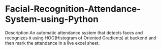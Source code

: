 # Facial-Recognition-Attendance-System-using-Python 

Description
An automatic attendance system that detects faces and
recognizes it using HOG(Histogram of Oriented Gradients) at
backend and then mark the attendance in a live excel sheet.
